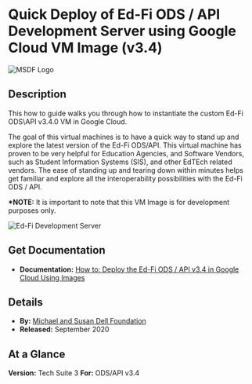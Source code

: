 # Quick Deploy of Ed-Fi ODS / API Development Server using Google Cloud VM Image (v3.4)

![MSDF Logo](https://edfidocs.blob.core.windows.net/$web/img/edfi-exchange/guides/msdflogo.png)

## Description

This how to guide walks you through how to instantiate the custom Ed-Fi ODS\\API v3.4.0 VM in Google Cloud.

The goal of this virtual machines is to have a quick way to stand up and explore the latest version of the Ed-Fi ODS/API. This virtual machine has proven to be very helpful for Education Agencies, and Software Vendors, such as Student Information Systems (SIS), and other EdTEch related vendors. The ease of standing up and tearing down within minutes helps get familiar and explore all the interoperability possibilities with the Ed-Fi ODS / API.

**\*NOTE:** It is important to note that this VM Image is for development purposes only.

![Ed-Fi Development Server](https://edfidocs.blob.core.windows.net/$web/img/edfi-exchange/guides/Untitled_Clipping_032520_113506_AM.jpg)

## Get Documentation

* **Documentation:** [How to: Deploy the Ed-Fi ODS / API v3.4 in Google Cloud Using Images](./quick-deploy-ods-vm-google-cloud/readme.md)

## Details

* **By:** [Michael and Susan Dell Foundation](https://www.msdf.org)
* **Released:** September 2020

## At a Glance

**Version:** Tech Suite 3
**For:** ODS/API v3.4
